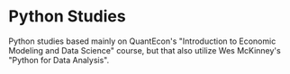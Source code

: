 # Python Studies

Python studies based mainly on QuantEcon's "Introduction to Economic Modeling and Data Science" course, but that also utilize Wes McKinney's "Python for Data Analysis".
